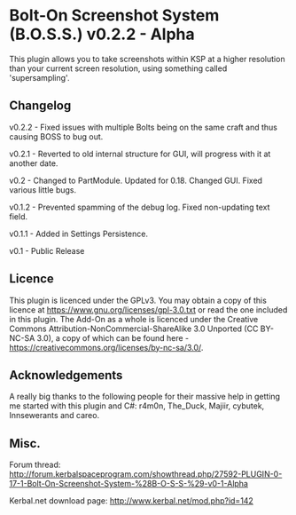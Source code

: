 Bolt-On Screenshot System (B.O.S.S.) v0.2.2 - Alpha
==
This plugin allows you to take screenshots within KSP at a higher resolution than your current screen resolution, using something called 'supersampling'. 

Changelog
--
v0.2.2 - Fixed issues with multiple Bolts being on the same craft and thus causing BOSS to bug out.

v0.2.1 - Reverted to old internal structure for GUI, will progress with it at another date.

v0.2 - Changed to PartModule. Updated for 0.18. Changed GUI. Fixed various little bugs.

v0.1.2 - Prevented spamming of the debug log. Fixed non-updating text field.

v0.1.1 - Added in Settings Persistence.

v0.1 - Public Release

Licence
--
This plugin is licenced under the GPLv3. You may obtain a copy of this licence at https://www.gnu.org/licenses/gpl-3.0.txt or read the one included in this plugin. The Add-On as a whole is licenced under the Creative Commons Attribution-NonCommercial-ShareAlike 3.0 Unported (CC BY-NC-SA 3.0), a copy of which can be found here - https://creativecommons.org/licenses/by-nc-sa/3.0/. 

Acknowledgements
--
A really big thanks to the following people for their massive help in getting me started with this plugin and C#: r4m0n, The_Duck, Majiir, cybutek, Innsewerants and careo.


Misc.
--
Forum thread: http://forum.kerbalspaceprogram.com/showthread.php/27592-PLUGIN-0-17-1-Bolt-On-Screenshot-System-%28B-O-S-S-%29-v0-1-Alpha

Kerbal.net download page: http://www.kerbal.net/mod.php?id=142

